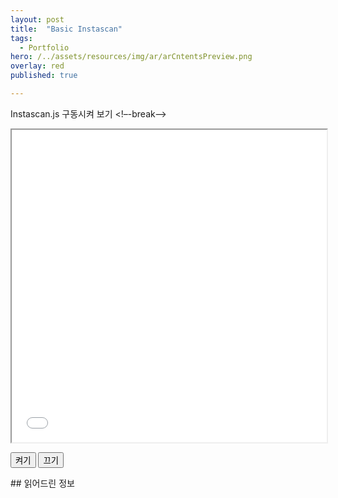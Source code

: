 ```yaml
---
layout: post
title:  "Basic Instascan"
tags:
  - Portfolio
hero: /../assets/resources/img/ar/arCntentsPreview.png
overlay: red
published: true

---
```

Instascan.js 구동시켜 보기 
<!–-break-–>

<iframe width="100%" height="500px;" src="/../assets/resources/html/instascan.html"></iframe>

<button id="onInstascan">켜기</button> 
<button id="offInstascan">끄기</button>

<div id="readView">
## 읽어드린 정보
</div>

